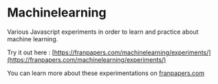 # Machinelearning
Various Javascript experiments in order to learn and practice about machine learning.

Try it out here : 
[https://franpapers.com/machinelearning/experiments/](https://franpapers.com/machinelearning/experiments/)

You can learn more about these experimentations on [franpapers.com](https://franpapers.com)
